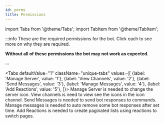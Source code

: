 ```yaml
---
id: perms
title: Permissions
---
```


import Tabs from '@theme/Tabs';
import TabItem from '@theme/TabItem';


:::info
These are the required permissions for the bot. Click each to see more on why they are required.

**Without all of these permissions the bot may not work as expected.**

:::

<Tabs
  defaultValue="1"
  className="unique-tabs"
  values={[
    {label: 'Manage Server', value: '1'},
    {label: 'View Channels', value: '2'},
    {label: 'Send Messages', value: '3'},
    {label: 'Manage Messages', value: '4'},
    {label: 'Add Reactions', value: '5'},
  ]}>
  <TabItem value="1">Manage Server is needed to change the server icon.</TabItem>
  <TabItem value="2">View channels is need to view see the icons in the icon channel.</TabItem>
  <TabItem value="3">Send Messages is needed to send bot responses to commands.</TabItem>
  <TabItem value="4">Manage messages is needed to auto remove some bot responses after set time.</TabItem>
  <TabItem value="5">Add Reactions is needed to create paginated lists using reactions to switch pages.</TabItem>
</Tabs>